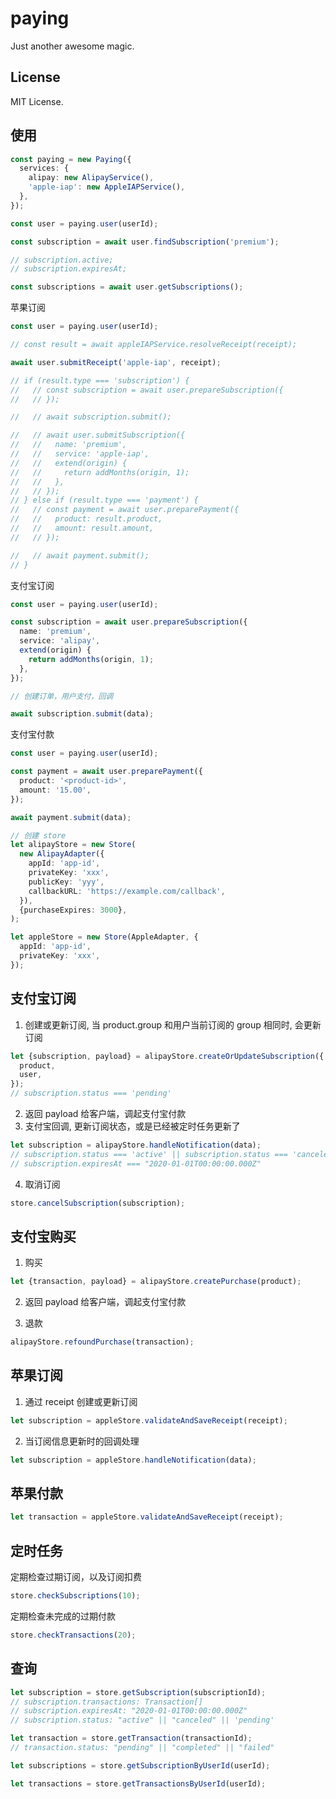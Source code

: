 # paying

Just another awesome magic.

## License

MIT License.

## 使用

```ts
const paying = new Paying({
  services: {
    alipay: new AlipayService(),
    'apple-iap': new AppleIAPService(),
  },
});
```

```ts
const user = paying.user(userId);

const subscription = await user.findSubscription('premium');

// subscription.active;
// subscription.expiresAt;

const subscriptions = await user.getSubscriptions();
```

苹果订阅

```ts
const user = paying.user(userId);

// const result = await appleIAPService.resolveReceipt(receipt);

await user.submitReceipt('apple-iap', receipt);

// if (result.type === 'subscription') {
//   // const subscription = await user.prepareSubscription({
//   // });

//   // await subscription.submit();

//   // await user.submitSubscription({
//   //   name: 'premium',
//   //   service: 'apple-iap',
//   //   extend(origin) {
//   //     return addMonths(origin, 1);
//   //   },
//   // });
// } else if (result.type === 'payment') {
//   // const payment = await user.preparePayment({
//   //   product: result.product,
//   //   amount: result.amount,
//   // });

//   // await payment.submit();
// }
```

支付宝订阅

```ts
const user = paying.user(userId);

const subscription = await user.prepareSubscription({
  name: 'premium',
  service: 'alipay',
  extend(origin) {
    return addMonths(origin, 1);
  },
});

// 创建订单，用户支付，回调

await subscription.submit(data);
```

支付宝付款

```ts
const user = paying.user(userId);

const payment = await user.preparePayment({
  product: '<product-id>',
  amount: '15.00',
});

await payment.submit(data);
```

```typescript
// 创建 store
let alipayStore = new Store(
  new AlipayAdapter({
    appId: 'app-id',
    privateKey: 'xxx',
    publicKey: 'yyy',
    callbackURL: 'https://example.com/callback',
  }),
  {purchaseExpires: 3000},
);

let appleStore = new Store(AppleAdapter, {
  appId: 'app-id',
  privateKey: 'xxx',
});
```

## 支付宝订阅

1. 创建或更新订阅, 当 product.group 和用户当前订阅的 group 相同时, 会更新订阅

```typescript
let {subscription, payload} = alipayStore.createOrUpdateSubscription({
  product,
  user,
});
// subscription.status === 'pending'
```

2. 返回 payload 给客户端，调起支付宝付款
3. 支付宝回调, 更新订阅状态，或是已经被定时任务更新了

```typescript
let subscription = alipayStore.handleNotification(data);
// subscription.status === 'active' || subscription.status === 'canceled'
// subscription.expiresAt === "2020-01-01T00:00:00.000Z"
```

4. 取消订阅

```typescript
store.cancelSubscription(subscription);
```

## 支付宝购买

1. 购买

```typescript
let {transaction, payload} = alipayStore.createPurchase(product);
```

2. 返回 payload 给客户端，调起支付宝付款

3. 退款

```typescript
alipayStore.refoundPurchase(transaction);
```

## 苹果订阅

1. 通过 receipt 创建或更新订阅

```typescript
let subscription = appleStore.validateAndSaveReceipt(receipt);
```

2. 当订阅信息更新时的回调处理

```typescript
let subscription = appleStore.handleNotification(data);
```

## 苹果付款

```typescript
let transaction = appleStore.validateAndSaveReceipt(receipt);
```

## 定时任务

定期检查过期订阅，以及订阅扣费

```typescript
store.checkSubscriptions(10);
```

定期检查未完成的过期付款

```typescript
store.checkTransactions(20);
```

## 查询

```typescript
let subscription = store.getSubscription(subscriptionId);
// subscription.transactions: Transaction[]
// subscription.expiresAt: "2020-01-01T00:00:00.000Z"
// subscription.status: "active" || "canceled" || 'pending'

let transaction = store.getTransaction(transactionId);
// transaction.status: "pending" || "completed" || "failed"

let subscriptions = store.getSubscriptionByUserId(userId);

let transactions = store.getTransactionsByUserId(userId);
```

